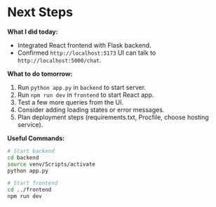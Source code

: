 # Next Steps

**What I did today:**
- Integrated React frontend with Flask backend.
- Confirmed `http://localhost:5173` UI can talk to `http://localhost:5000/chat`.

**What to do tomorrow:**
1. Run `python app.py` in `backend` to start server.
2. Run `npm run dev` in `frontend` to start React app.
3. Test a few more queries from the UI.
4. Consider adding loading states or error messages.
5. Plan deployment steps (requirements.txt, Procfile, choose hosting service).

**Useful Commands:**
```bash
# Start backend
cd backend
source venv/Scripts/activate
python app.py

# Start frontend
cd ../frontend
npm run dev
